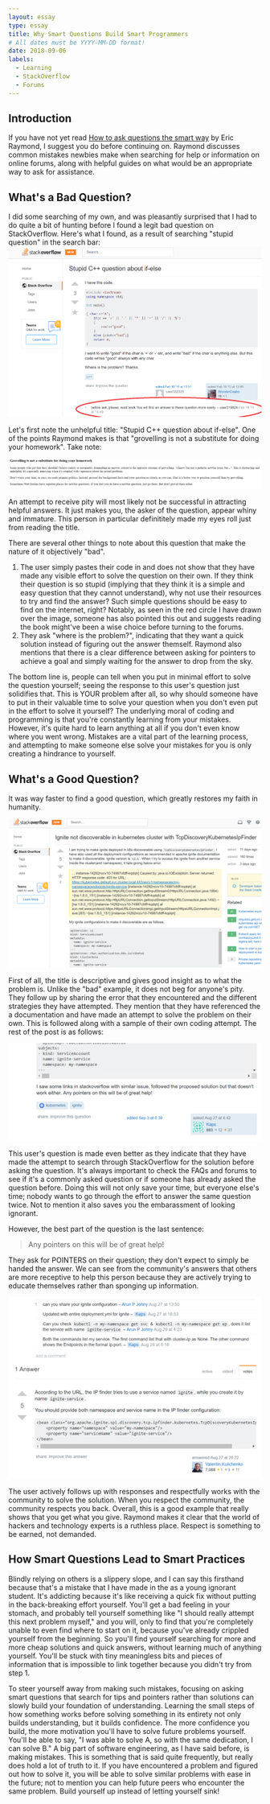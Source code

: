```yaml
---
layout: essay
type: essay
title: Why Smart Questions Build Smart Programmers
# All dates must be YYYY-MM-DD format!
date: 2018-09-06
labels:
  - Learning
  - StackOverflow
  - Forums
---
```


## Introduction
If you have not yet read [How to ask questions the smart way](http://www.catb.org/esr/faqs/smart-questions.html) by Eric Raymond, I suggest you do before continuing on. Raymond discusses common mistakes newbies make when searching for help or information on online forums, along with helpful guides on what would be an appropriate way to ask for assistance.

## What's a Bad Question?
I did some searching of my own, and was pleasantly surprised that I had to do quite a bit of hunting before I found a legit bad question on StackOverflow. Here's what I found, as a result of searching "stupid question" in the search bar:
<img class="ui massive image" src="../images/stupidquestion.png">

Let's first note the unhelpful title: "Stupid C++ question about if-else". One of the points Raymond makes is that "grovelling is not a substitute for doing your homework". Take note:

<img class="ui massive image" src="../images/dontgrovel.PNG">

An attempt to receive pity will most likely not be successful in attracting helpful answers. It just makes you, the asker of the question, appear whiny and immature. This person in particular definititely made my eyes roll just from reading the title.

There are several other things to note about this question that make the nature of it objectively "bad".

1) The user simply pastes their code in and does not show that they have made any visible effort to solve the question on their own. If they think their question is so stupid (implying that they think it is a simple and easy question that they cannot understand), why not use their resources to try and find the answer? Such simple questions should be easy to find on the internet, right? Notably, as seen in the red circle I have drawn over the image, someone has also pointed this out and suggests reading the book might've been a wise choice before turning to the forums.
2) They ask "where is the problem?", indicating that they want a quick solution instead of figuring out the answer themself. Raymond also mentions that there is a clear difference between asking for pointers to achieve a goal and simply waiting for the answer to drop from the sky.

The bottom line is, people can tell when you put in minimal effort to solve the question yourself; seeing the response to this user's question just solidifies that. This is YOUR problem after all, so why should someone have to put in their valuable time to solve your question when you don't even put in the effort to solve it yourself? The underlying moral of coding and programming is that you're constantly learning from your mistakes. However, it's quite hard to learn anything at all if you don't even know where you went wrong. Mistakes are a vital part of the learning process, and attempting to make someone else solve your mistakes for you is only creating a hindrance to yourself.

## What's a Good Question?
It was way faster to find a good question, which greatly restores my faith in humanity.

<img class="ui massive image" src="../images/goodquestion1.PNG">

First of all, the title is descriptive and gives good insight as to what the problem is. Unlike the "bad" example, it does not beg for anyone's pity. They follow up by sharing the error that they encountered and the different strategies they have attempted. They mention that they have referenced the a documentation and have made an attempt to solve the problem on their own. This is followed along with a sample of their own coding attempt. The rest of the post is as follows:

<img class="ui massive image" src="../images/goodquestion2.PNG">

This user's question is made even better as they indicate that they have made the attempt to search through StackOverflow for the solution before asking the question. It's always important to check the FAQs and forums to see if it's a commonly asked question or if someone has already asked the question before. Doing this will not only save your time, but everyone else's time; nobody wants to go through the effort to answer the same question twice. Not to mention it also saves you the embarassment of looking ignorant. 

However, the best part of the question is the last sentence: 

> Any pointers on this will be of great help!

They ask for POINTERS on their question; they don't expect to simply be handed the answer. We can see from the community's answers that others are more receptive to help this person because they are actively trying to educate themselves rather than sponging up information.

<img class="ui massive image" src="../images/goodquestionanswer.PNG">

The user actively follows up with responses and respectfully works with the community to solve the solution. When you respect the community, the community respects you back. Overall, this is a good example that really shows that you get what you give. Raymond makes it clear that the world of hackers and technology experts is a ruthless place. Respect is something to be earned, not demanded.

## How Smart Questions Lead to Smart Practices
Blindly relying on others is a slippery slope, and I can say this firsthand because that's a mistake that I have made in the as a young ignorant student. It's addicting because it's like receiving a quick fix without putting in the back-breaking effort yourself. You'll get a bad feeling in your stomach, and probably tell yourself something like "I should really attempt this next problem myself," and you will, only to find that you're completely unable to even find where to start on it, because you've already crippled yourself from the beginning. So you'll find yourself searching for more and more cheap solutions and quick answers, without learning much of anything yourself. You'll be stuck with tiny meaningless bits and pieces of information that is impossible to link together because you didn't try from step 1.

To steer yourself away from making such mistakes, focusing on asking smart questions that search for tips and pointers rather than solutions can slowly build your foundation of understanding. Learning the small steps of how something works before solving something in its entirety not only builds understanding, but it builds confidence. The more confidence you build, the more motivation you'll have to solve future problems yourself. You'll be able to say, "I was able to solve A, so with the same dedication, I can solve B." A big part of software engineering, as I have said before, is making mistakes. This is something that is said quite frequently, but really does hold a lot of truth to it. If you have encountered a problem and figured out how to solve it, you will be able to solve similar problems with ease in the future; not to mention you can help future peers who encounter the same problem. Build yourself up instead of letting yourself sink!
